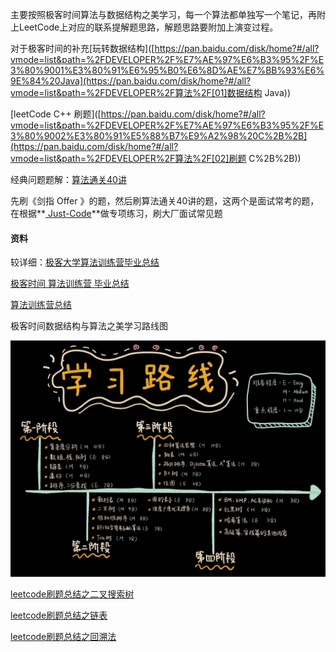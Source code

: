 主要按照极客时间算法与数据结构之美学习，每一个算法都单独写一个笔记，再附上LeetCode上对应的联系提解题思路，解题思路要附加上演变过程。



对于极客时间的补充[玩转数据结构]([https://pan.baidu.com/disk/home?#/all?vmode=list&path=%2FDEVELOPER%2F%E7%AE%97%E6%B3%95%2F%E3%80%9001%E3%80%91%E6%95%B0%E6%8D%AE%E7%BB%93%E6%9E%84%20Java](https://pan.baidu.com/disk/home?#/all?vmode=list&path=%2FDEVELOPER%2F算法%2F[01]数据结构 Java))

[leetCode C++ 刷题]([https://pan.baidu.com/disk/home?#/all?vmode=list&path=%2FDEVELOPER%2F%E7%AE%97%E6%B3%95%2F%E3%80%9002%E3%80%91%E5%88%B7%E9%A2%98%20C%2B%2B](https://pan.baidu.com/disk/home?#/all?vmode=list&path=%2FDEVELOPER%2F算法%2F[02]刷题 C%2B%2B))

经典问题题解：[算法通关40讲]([https://pan.baidu.com/disk/home?#/all?vmode=list&path=%2FDEVELOPER%2F%E7%AE%97%E6%B3%95%2F70-%E7%AE%97%E6%B3%95%E9%9D%A2%E8%AF%95%E9%80%9A%E5%85%B340%E8%AE%B2](https://pan.baidu.com/disk/home?#/all?vmode=list&path=%2FDEVELOPER%2F算法%2F70-算法面试通关40讲))



先刷《剑指 Offer 》的题，然后刷算法通关40讲的题，这两个是面试常考的题，在根据**[ Just-Code](https://github.com/YaxeZhang/Just-Code)**做专项练习，刷大厂面试常见题



#### 资料

较详细：[极客大学算法训练营毕业总结](https://blog.csdn.net/Miaoshuowen/article/details/103582532)

[极客时间 算法训练营 毕业总结](https://blog.csdn.net/leacock1991/article/details/103554929?utm_medium=distribute.pc_relevant.none-task-blog-BlogCommendFromMachineLearnPai2-1.nonecase&depth_1-utm_source=distribute.pc_relevant.none-task-blog-BlogCommendFromMachineLearnPai2-1.nonecase)

[算法训练营总结](https://blog.csdn.net/leacock1991/category_9538790.html)





极客时间数据结构与算法之美学习路线图

![img](images/README/54163f16e152f71b8f91d3fba652cf48.jpg)



[leetcode刷题总结之二叉搜索树](https://blog.csdn.net/qq_43152052/article/details/1039546130)

[leetcode刷题总结之链表](https://xiaoneng.blog.csdn.net/article/details/104007259)

[leetcode刷题总结之回溯法](https://blog.csdn.net/qq_43152052/article/details/103274637)